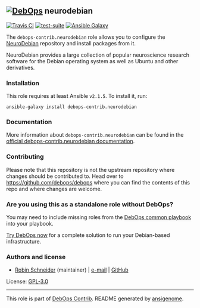 ## [![DebOps](https://debops.org/images/debops-small.png)](https://debops.org) neurodebian

<!-- This file was generated by Ansigenome. Do not edit this file directly but
     instead have a look at the files in the ./meta/ directory. -->

[![Travis CI](https://img.shields.io/travis/debops-contrib/ansible-neurodebian.svg?style=flat)](https://travis-ci.org/debops-contrib/ansible-neurodebian)
[![test-suite](https://img.shields.io/badge/test--suite-ansible--neurodebian-blue.svg?style=flat)](https://github.com/debops/test-suite/tree/master/ansible-neurodebian/)
[![Ansible Galaxy](https://img.shields.io/badge/galaxy-debops--contrib.neurodebian-660198.svg?style=flat)](https://galaxy.ansible.com/ypid/neurodebian)


The `debops-contrib.neurodebian` role allows you to configure the
[NeuroDebian] repository and install packages from it.

NeuroDebian provides a large collection of popular neuroscience research
software for the Debian operating system as well as Ubuntu and other
derivatives.

[NeuroDebian]: http://neuro.debian.net/

### Installation

This role requires at least Ansible `v2.1.5`. To install it, run:

```Shell
ansible-galaxy install debops-contrib.neurodebian
```

### Documentation

<!-- FIXME: Change to the canonical URL when it has been setup. https://github.com/debops/docs/issues/111 -->
More information about `debops-contrib.neurodebian` can be found in the
[official debops-contrib.neurodebian documentation](https://debops-contrib.readthedocs.io/en/latest/ansible/roles/ansible-neurodebian/docs/).

### Contributing

Please note that this repository is not the upstream repository where changes should be contributed to.
Head over to https://github.com/debops/debops where you can find the contents of this repo and where changes are welcome.



### Are you using this as a standalone role without DebOps?

You may need to include missing roles from the [DebOps common
playbook](https://github.com/debops/debops-playbooks/blob/master/playbooks/common.yml)
into your playbook.

[Try DebOps now](https://debops.org/) for a complete solution to run your Debian-based infrastructure.





### Authors and license

- [Robin Schneider](https://docs.debops.org/en/latest/debops-keyring/docs/entities.html#debops-keyring-entity-ypid) (maintainer) | [e-mail](mailto:ypid@riseup.net) | [GitHub](https://github.com/ypid)

License: [GPL-3.0](https://tldrlegal.com/license/gnu-general-public-license-v3-%28gpl-3%29)

***

This role is part of [DebOps Contrib](https://github.com/debops-contrib/debops-contrib). README generated by [ansigenome](https://github.com/nickjj/ansigenome/).
<!-- Ansigenome sources: https://github.com/ypid/ypid-ansible-common/tree/master/template_READMEs/debops-contrib -->
